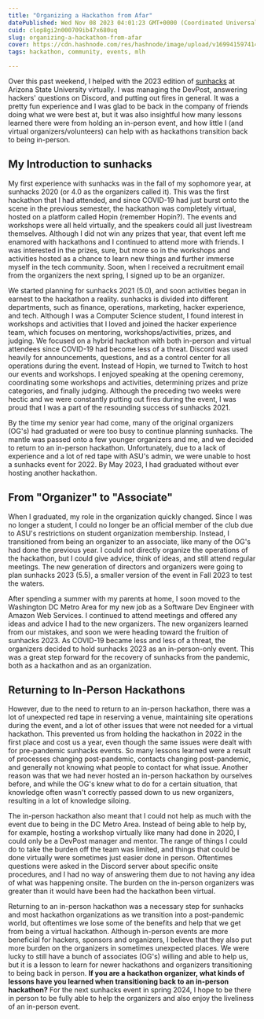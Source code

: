 ```yaml
---
title: "Organizing a Hackathon from Afar"
datePublished: Wed Nov 08 2023 04:01:23 GMT+0000 (Coordinated Universal Time)
cuid: clop8gi2n000709ib47x680uq
slug: organizing-a-hackathon-from-afar
cover: https://cdn.hashnode.com/res/hashnode/image/upload/v1699415974146/d3c9ce36-be81-4d1b-887c-c32bbde48e06.png
tags: hackathon, community, events, mlh

---
```


Over this past weekend, I helped with the 2023 edition of [sunhacks](https://sunhacks.io/) at Arizona State University virtually. I was managing the DevPost, answering hackers' questions on Discord, and putting out fires in general. It was a pretty fun experience and I was glad to be back in the company of friends doing what we were best at, but it was also insightful how many lessons learned there were from holding an in-person event, and how little I (and virtual organizers/volunteers) can help with as hackathons transition back to being in-person.

## My Introduction to sunhacks

My first experience with sunhacks was in the fall of my sophomore year, at sunhacks 2020 (or 4.0 as the organizers called it). This was the first hackathon that I had attended, and since COVID-19 had just burst onto the scene in the previous semester, the hackathon was completely virtual, hosted on a platform called Hopin (remember Hopin?). The events and workshops were all held virtually, and the speakers could all just livestream themselves. Although I did not win any prizes that year, that event left me enamored with hackathons and I continued to attend more with friends. I was interested in the prizes, sure, but more so in the workshops and activities hosted as a chance to learn new things and further immerse myself in the tech community. Soon, when I received a recruitment email from the organizers the next spring, I signed up to be an organizer.

We started planning for sunhacks 2021 (5.0), and soon activities began in earnest to the hackathon a reality. sunhacks is divided into different departments, such as finance, operations, marketing, hacker experience, and tech. Although I was a Computer Science student, I found interest in workshops and activities that I loved and joined the hacker experience team, which focuses on mentoring, workshops/activities, prizes, and judging. We focused on a hybrid hackathon with both in-person and virtual attendees since COVID-19 had become less of a threat. Discord was used heavily for announcements, questions, and as a control center for all operations during the event. Instead of Hopin, we turned to Twitch to host our events and workshops. I enjoyed speaking at the opening ceremony, coordinating some workshops and activities, determining prizes and prize categories, and finally judging. Although the preceding two weeks were hectic and we were constantly putting out fires during the event, I was proud that I was a part of the resounding success of sunhacks 2021.

By the time my senior year had come, many of the original organizers (OG's) had graduated or were too busy to continue planning sunhacks. The mantle was passed onto a few younger organizers and me, and we decided to return to an in-person hackathon. Unfortunately, due to a lack of experience and a lot of red tape with ASU's admin, we were unable to host a sunhacks event for 2022. By May 2023, I had graduated without ever hosting another hackathon.

## From "Organizer" to "Associate"

When I graduated, my role in the organization quickly changed. Since I was no longer a student, I could no longer be an official member of the club due to ASU's restrictions on student organization membership. Instead, I transitioned from being an organizer to an associate, like many of the OG's had done the previous year. I could not directly organize the operations of the hackathon, but I could give advice, think of ideas, and still attend regular meetings. The new generation of directors and organizers were going to plan sunhacks 2023 (5.5), a smaller version of the event in Fall 2023 to test the waters.

After spending a summer with my parents at home, I soon moved to the Washington DC Metro Area for my new job as a Software Dev Engineer with Amazon Web Services. I continued to attend meetings and offered any ideas and advice I had to the new organizers. The new organizers learned from our mistakes, and soon we were heading toward the fruition of sunhacks 2023. As COVID-19 became less and less of a threat, the organizers decided to hold sunhacks 2023 as an in-person-only event. This was a great step forward for the recovery of sunhacks from the pandemic, both as a hackathon and as an organization.

## Returning to In-Person Hackathons

However, due to the need to return to an in-person hackathon, there was a lot of unexpected red tape in reserving a venue, maintaining site operations during the event, and a lot of other issues that were not needed for a virtual hackathon. This prevented us from holding the hackathon in 2022 in the first place and cost us a year, even though the same issues were dealt with for pre-pandemic sunhacks events. So many lessons learned were a result of processes changing post-pandemic, contacts changing post-pandemic, and generally not knowing what people to contact for what issue. Another reason was that we had never hosted an in-person hackathon by ourselves before, and while the OG's knew what to do for a certain situation, that knowledge often wasn't correctly passed down to us new organizers, resulting in a lot of knowledge siloing.

The in-person hackathon also meant that I could not help as much with the event due to being in the DC Metro Area. Instead of being able to help by, for example, hosting a workshop virtually like many had done in 2020, I could only be a DevPost manager and mentor. The range of things I could do to take the burden off the team was limited, and things that could be done virtually were sometimes just easier done in person. Oftentimes questions were asked in the Discord server about specific onsite procedures, and I had no way of answering them due to not having any idea of what was happening onsite. The burden on the in-person organizers was greater than it would have been had the hackathon been virtual.

Returning to an in-person hackathon was a necessary step for sunhacks and most hackathon organizations as we transition into a post-pandemic world, but oftentimes we lose some of the benefits and help that we get from being a virtual hackathon. Although in-person events are more beneficial for hackers, sponsors and organizers, I believe that they also put more burden on the organizers in sometimes unexpected places. We were lucky to still have a bunch of associates (OG's) willing and able to help us, but it is a lesson to learn for newer hackathons and organizers transitioning to being back in person. **If you are a hackathon organizer, what kinds of lessons have you learned when transitioning back to an in-person hackathon?** For the next sunhacks event in spring 2024, I hope to be there in person to be fully able to help the organizers and also enjoy the liveliness of an in-person event.